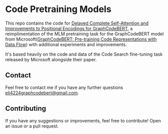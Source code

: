 # Code Pretraining Models

This repo contains the code for [Delayed Complete Self-Attention and Improvements to
Positional Encodings for GraphCodeBERT](https://drive.google.com/file/d/1xF9YK9XARC5czf4zt19l9lHgeujMRV-c/view?usp=sharing), a reimplimentation of the MLM pretraining task for the GraphCodeBERT model from Microsoft([GraphCodeBERT: Pre-training Code Representations with Data Flow](https://openreview.net/pdf?id=jLoC4ez43PZ)) with additional experiments and improvements.

It's based heavily on the code and data of the Code Search fine-tuning task released by Microsoft alongside their paper.

## Contact

Feel free to contact me if you have any further questions [eli4224graphcodebert@gmail.com](mailto:eli4224graphcodebert@gmail.com). 

## Contributing

If you have any suggestions or improvements, feel free to contribute! Open an issue or a pull request.
